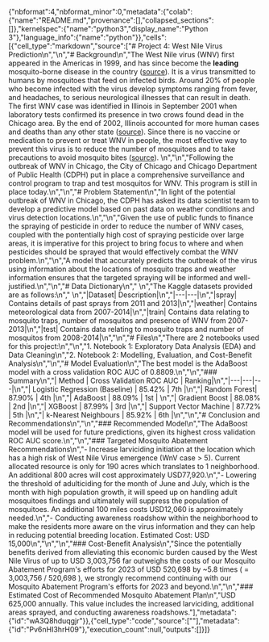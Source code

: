 {"nbformat":4,"nbformat_minor":0,"metadata":{"colab":{"name":"README.md","provenance":[],"collapsed_sections":[]},"kernelspec":{"name":"python3","display_name":"Python 3"},"language_info":{"name":"python"}},"cells":[{"cell_type":"markdown","source":["# Project 4: West Nile Virus Prediction\n","\n","# Background\n","The West Nile virus (WNV) first appeared in the Americas in 1999, and has since become the **leading** mosquito-borne disease in the country ([source](https://www.nejm.org/doi/full/10.1056/NEJM200106143442401)). It is a virus transmitted to humans by mosquitoes that feed on infected birds. Around 20% of people who become infected with the virus develop symptoms ranging from fever, and headaches, to serious neurological illnesses that can result in death. The first WNV case was identified in Illinois in September 2001 when laboratory tests confirmed its presence in two crows found dead in the Chicago area. By the end of 2002, Illinois accounted for more human cases and deaths than any other state ([source](https://dph.illinois.gov/topics-services/diseases-and-conditions/west-nile-virus)). Since there is no vaccine or medication to prevent or treat WNV in people, the most effective way to prevent this virus is to reduce the number of mosquitoes and to take precautions to avoid mosquito bites ([source](https://www.cdc.gov/westnile/index.html#:~:text=There%20are%20no%20vaccines%20to,a%20fever%20and%20other%20symptoms.)). \n","\n","Following the outbreak of WNV in Chicago, the City of Chicago and Chicago Department of Public Health (CDPH) put in place a comprehensive surveillance and control program to trap and test mosquitos for WNV. This program is still in place today.\n","\n","# Problem Statement\n","In light of the potential outbreak of WNV in Chicago, the CDPH has asked its data scientist team to develop a predictive model based on past data on weather conditions and virus detection locations.\n","\n","Given the use of public funds to finance the spraying of pesticide in order to  reduce the number of WNV cases, coupled with the pontentially high cost of spraying pesticide over large areas, it is imperative for this project to bring focus to where and when pesticides should be sprayed that would effectively combat the WNV problem.\n","\n","A model that accurately predicts the outbreak of the virus using information about the locations of mosquito traps and weather information ensures that the targeted spraying will be informed and well-justified.\n","\n","# Data Dictionary\n"," \n","The Kaggle datasets provided are as follows:\n"," \n","|Dataset| Description|\n","|---|---|\n","|spray| Contains details of past sprays from 2011 and 2013|\n","|weather| Contains meteorological data from 2007-2014|\n","|train| Contains data relating to mosquito traps, number of mosquitos and presence of WNV from 2007-2013|\n","|test| Contains data relating to mosquito traps and number of mosquitos from 2008-2014|\n","\n","# Files\n","There are 2 notebooks used for this project:\n","\n","1.  Notebook 1: Exploratory Data Analysis (EDA) and Data Cleaning\n","2.  Notebook 2: Modelling, Evaluation, and Cost-Benefit Analysis\n","\n","# Model Evaluation\n","The best model is the AdaBoost model with a cross validation ROC AUC of 0.8809.\n","\n","### Summary\n","| Method | Cross Validation ROC AUC | Ranking|\n","|---|---|---|\n","| Logistic Regression (Baseline) | 85.42% | 7th |\n","| Random Forest| 87.90%  | 4th |\n","| AdaBoost | 88.09%  | 1st | \n","| Gradient Boost | 88.08% | 2nd |\n","| XGBoost | 87.99% | 3rd |\n","| Support Vector Machine | 87.72% | 5th |\n","| k-Nearest Neighbours | 85.92% | 6th |\n","\n","# Conclusion and Recommendations\n","\n","### Recommended Model\n","The AdaBoost model will be used for future predictions, given its highest cross validation ROC AUC score.\n","\n","###  Targeted Mosquito Abatement Recommendations\n","-   Increase larviciding initiation at the location which has a high risk of West Nile Virus emergence (WnV case > 5). Current allocated resource is only for 190 acres which translates to 1 neighborhood. An additional 800 acres will cost approximately USD77,920.\n","-   Lowering the threshold of adulticiding for the month of June and July, which is the month with high population growth, it will speed up on handling adult mosquitoes findings and ultimately will suppress the population of mosquitoes. An additional 100 miles costs USD12,060 is approximately needed.\n","-   Conducting awareness roadshow within the neighborhood to make the residents more aware on the virus information and they can help in reducing potential breeding location. Estimated Cost: USD 15,000\n","\n","\n","### Cost-Benefit Analysis\n","Since the potentially benefits derived from alleviating this economic burden caused by the West Nile Virus of up to USD 3,003,756 far outweighs the costs of our Mosquito Abatement Program's efforts for 2023 of USD 520,698 by ~5.8 times ( = 3,003,756 / 520,698 ), we strongly recommend continuing with our Mosquito Abatement Program's efforts for 2023 and beyond.\n","\n","### Estimated Cost of Recommended Mosquito Abatement Plan\n","USD 625,000 annually. This value includes the increased larviciding, additional areas sprayed, and conducting awareness roadshows."],"metadata":{"id":"wA3Q8hduqgjr"}},{"cell_type":"code","source":[""],"metadata":{"id":"Pv6nHI3hrH09"},"execution_count":null,"outputs":[]}]}